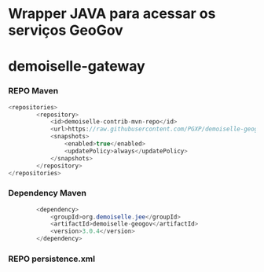 # Wrapper JAVA para acessar os serviços GeoGov
# demoiselle-gateway

### REPO Maven
```JAVA
<repositories>
        <repository>
            <id>demoiselle-contrib-mvn-repo</id>
            <url>https://raw.githubusercontent.com/PGXP/demoiselle-geogov/master/mvn-repo/</url>
            <snapshots>
                <enabled>true</enabled>
                <updatePolicy>always</updatePolicy>
            </snapshots>
        </repository>
</repositories>
```

### Dependency Maven
```JAVA
        <dependency>
            <groupId>org.demoiselle.jee</groupId>
            <artifactId>demoiselle-geogov</artifactId>
            <version>3.0.4</version>
        </dependency>
```

### REPO persistence.xml

